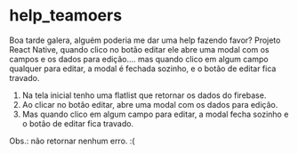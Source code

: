 # help_teamoers

Boa tarde galera, alguém poderia me dar uma help fazendo favor?
Projeto React Native, quando clico no botão editar ele abre uma modal com os campos e os dados para edição.... mas quando clico em algum campo qualquer para editar, a modal é fechada sozinho, e o botão de editar fica travado.

1. Na tela inicial tenho uma flatlist que retornar os dados do firebase. 
2. Ao clicar no botão editar, abre uma modal com os dados para edição.
3. Mas quando clico em algum campo para editar, a modal fecha sozinho e o botão de editar fica travado.

Obs.: não retornar nenhum erro. :(

